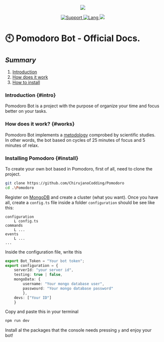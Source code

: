 <div align="center">
<p>
  <img src="http://store-images.s-microsoft.com/image/apps.38737.14049653041316721.afcc08a1-81bb-4df4-aa24-cb7e0fa40a0d.36c559cf-d333-4e78-89a5-e9479407cb22" />
</p>
<a href ="#">
<img src="https://img.shields.io/badge/Discord-ElShyrux-7289DA?style=for-the-badge&logo=Discord" alt="Support" href = "#">
</a>
<a href = "https://www.typescriptlang.org/">
<img src="https://img.shields.io/badge/Made%20with-TypeScript-blue?style=for-the-badge&logo=Typescript" alt= "Lang">
</a>
<a>
<img src="https://img.shields.io/badge/Version-1.10.3-greeen?style=for-the-badge&logo=npm">
</a>
</div>

# 🕙 Pomodoro Bot - Official Docs.
## _Summary_
1. [Introduction](#intro)
2. [How does it work](#works)
3. [How to install](#install)

### Introduction {#intro}
Pomodoro Bot is a project with the purpose of organize your time and focus better on your tasks.

###  How does it work? {#works}
Pomodoro Bot implements a [metodology](https://en.wikipedia.org/wiki/Pomodoro_Technique) comprobed by scientific studies.
In other words, the bot based on cycles of 25 minutes of focus and 5 minutes of relax.

### Installing Pomodoro {#install}
To create your own bot based in Pomodoro, first of all, need to clone the project.

```sh
git clone https://github.com/ChirujanoCodding/Pomodoro
cd .\Pomodoro
```

Register on [MongoDB](https://www.mongodb.com/es) and create a cluster (what you want). Once you have all, create a `config.ts` file inside a folder `configuration` should be see like this:

```text
configuration
	L config.ts
commands
	L ...
events
	L ...
...
```

Inside the configuration file, write this

```typescript
export Bot_Token = "Your bot token";
export configuration = {
	serverId: "your server id", 
	testing: true | false,
	mongoData: {
		username: "Your mongo database user",
		passwourd: "Your mongo database password"
		},
	devs: ["Your ID"]
	}
```

Copy and paste this in your terminal
```sh
npm run dev
```
Install al the packages that the console needs pressing `y` and enjoy your bot!
